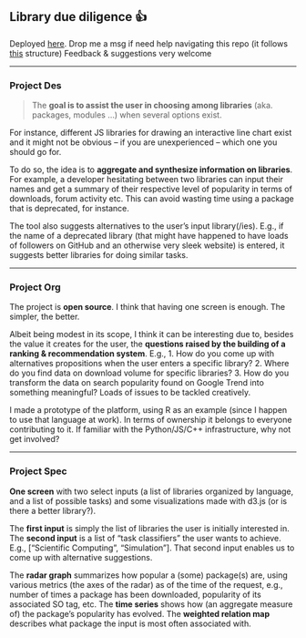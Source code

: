 

## Library due diligence :+1:

Deployed [here](https://lolipop0.herokuapp.com/).
Drop me a msg if need help navigating this repo (it follows [this](http://exploreflask.com/en/latest/organizing.html) structure)
Feedback & suggestions very welcome

---

### Project Des

> The **goal is to assist the user in choosing among libraries** (aka. packages, modules ...)  when several options exist.

For instance, different JS libraries for drawing an interactive line chart exist and it might not be obvious – if you are unexperienced – which one you should go for.

To do so, the idea is to **aggregate and synthesize information on libraries**. For example, a developer hesitating between two libraries can input their names and get a summary of their respective level of popularity in terms of downloads, forum activity etc. This can avoid wasting time using a package that is deprecated, for instance.

The tool also suggests alternatives to the user’s input library(/ies). E.g., if the name of a deprecated library (that might have happened to have loads of followers on GitHub and an otherwise very sleek website) is entered, it suggests better libraries for doing similar tasks.

---
### Project Org

The project is **open source**. I think that having one screen is enough. The simpler, the better.

Albeit being modest in its scope, I think it can be interesting due to, besides the value it creates for the user, the **questions raised by the building of a ranking & recommendation system**. E.g., 1. How do you come up with alternatives propositions when the user enters a specific library? 2. Where do you find data on download volume for specific libraries? 3. How do you transform the data on search popularity found on Google Trend into something meaningful? Loads of issues to be tackled creatively.

I made a prototype of the platform, using R as an example (since I happen to use that language at work). In terms of ownership it belongs to everyone contributing to it. If familiar with the Python/JS/C++ infrastructure, why not get involved?

---

### Project Spec

**One screen** with two select inputs (a list of libraries organized by language, and a list of possible tasks) and some visualizations made with d3.js (or is there a better library?).

The **first input** is simply the list of libraries the user is initially interested in. The **second input** is a list of “task classifiers” the user wants to achieve. E.g., [“Scientific Computing”, “Simulation”]. That second input enables us to come up with alternative suggestions.

The **radar graph** summarizes how popular a (some) package(s) are, using various metrics (the axes of the radar) as of the time of the request, e.g., number of times a package has been downloaded, popularity of its associated SO tag, etc. The **time series** shows how (an aggregate measure of) the package’s popularity has evolved. The **weighted relation map** describes what package the input is most often associated with.
